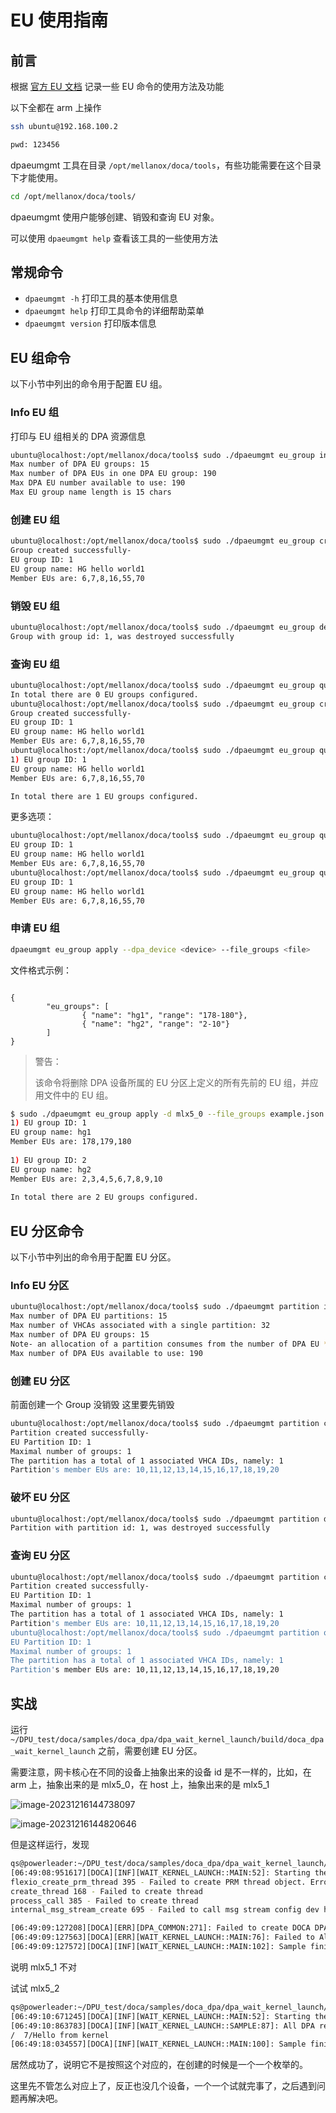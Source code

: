 # EU 使用指南

## 前言

根据 [官方 EU 文档](https://docs.nvidia.com/doca/sdk/nvidia+doca+dpa+execution+unit+management+tool/index.html) 记录一些 EU 命令的使用方法及功能

以下全都在 arm 上操作

```bash
ssh ubuntu@192.168.100.2

pwd: 123456
```

dpaeumgmt 工具在目录 `/opt/mellanox/doca/tools`，有些功能需要在这个目录下才能使用。

```bash
cd /opt/mellanox/doca/tools/
```

dpaeumgmt  使用户能够创建、销毁和查询 EU 对象。

可以使用 `dpaeumgmt help` 查看该工具的一些使用方法

## 常规命令

* `dpaeumgmt -h` 打印工具的基本使用信息
* `dpaeumgmt help` 打印工具命令的详细帮助菜单
* `dpaeumgmt version` 打印版本信息

## EU 组命令

以下小节中列出的命令用于配置 EU 组。

### Info EU 组

打印与 EU 组相关的 DPA 资源信息

```bash
ubuntu@localhost:/opt/mellanox/doca/tools$ sudo ./dpaeumgmt eu_group info -d mlx5_0
Max number of DPA EU groups: 15
Max number of DPA EUs in one DPA EU group: 190
Max DPA EU number available to use: 190
Max EU group name length is 15 chars
```

### 创建 EU 组

```bash
ubuntu@localhost:/opt/mellanox/doca/tools$ sudo ./dpaeumgmt eu_group create -d mlx5_0 -n "HG hello world1" -r "6-8,16,55,70"
Group created successfully-
EU group ID: 1
EU group name: HG hello world1
Member EUs are: 6,7,8,16,55,70
```

### 销毁 EU 组

```bash
ubuntu@localhost:/opt/mellanox/doca/tools$ sudo ./dpaeumgmt eu_group destroy -d mlx5_0 -g 1
Group with group id: 1, was destroyed successfully
```

### 查询 EU 组

```bash
ubuntu@localhost:/opt/mellanox/doca/tools$ sudo ./dpaeumgmt eu_group query -d mlx5_0
In total there are 0 EU groups configured.
ubuntu@localhost:/opt/mellanox/doca/tools$ sudo ./dpaeumgmt eu_group create -d mlx5_0 -n "HG hello world1" -r "6-8,16,55,70"
Group created successfully-
EU group ID: 1
EU group name: HG hello world1
Member EUs are: 6,7,8,16,55,70
ubuntu@localhost:/opt/mellanox/doca/tools$ sudo ./dpaeumgmt eu_group query -d mlx5_0
1) EU group ID: 1
EU group name: HG hello world1
Member EUs are: 6,7,8,16,55,70

In total there are 1 EU groups configured.
```

更多选项：

```bash
ubuntu@localhost:/opt/mellanox/doca/tools$ sudo ./dpaeumgmt eu_group query -d mlx5_0 -n "HG hello world1"
EU group ID: 1
EU group name: HG hello world1
Member EUs are: 6,7,8,16,55,70
ubuntu@localhost:/opt/mellanox/doca/tools$ sudo ./dpaeumgmt eu_group query -d mlx5_0 -g 1
EU group ID: 1
EU group name: HG hello world1
Member EUs are: 6,7,8,16,55,70
```

### 申请 EU 组

```bash
dpaeumgmt eu_group apply --dpa_device <device> --file_groups <file>
```

文件格式示例：

```

{
        "eu_groups": [
                { "name": "hg1", "range": "178-180"},
                { "name": "hg2", "range": "2-10"}
        ]
}
```

> 警告：
>
> 该命令将删除 DPA 设备所属的 EU 分区上定义的所有先前的 EU 组，并应用文件中的 EU 组。

```bash
$ sudo ./dpaeumgmt eu_group apply -d mlx5_0 --file_groups example.json
1) EU group ID: 1
EU group name: hg1
Member EUs are: 178,179,180
 
1) EU group ID: 2
EU group name: hg2
Member EUs are: 2,3,4,5,6,7,8,9,10
 
In total there are 2 EU groups configured.
```

## EU 分区命令

以下小节中列出的命令用于配置 EU 分区。

### Info EU 分区

```bash
ubuntu@localhost:/opt/mellanox/doca/tools$ sudo ./dpaeumgmt partition info -d mlx5_0
Max number of DPA EU partitions: 15
Max number of VHCAs associated with a single partition: 32
Max number of DPA EU groups: 15
Note- an allocation of a partition consumes from the number of DPA EU *groups* available to create
Max number of DPA EUs available to use: 190
```

### 创建 EU 分区

前面创建一个 Group 没销毁 这里要先销毁

```bash
ubuntu@localhost:/opt/mellanox/doca/tools$ sudo ./dpaeumgmt partition create -d mlx5_0 -v 1 -r 10-20 -m 1
Partition created successfully-
EU Partition ID: 1
Maximal number of groups: 1
The partition has a total of 1 associated VHCA IDs, namely: 1
Partition's member EUs are: 10,11,12,13,14,15,16,17,18,19,20
```

### 破坏 EU 分区

```bash
ubuntu@localhost:/opt/mellanox/doca/tools$ sudo ./dpaeumgmt partition destroy -d mlx5_0 -p 1
Partition with partition id: 1, was destroyed successfully
```

### 查询 EU 分区

```bash
ubuntu@localhost:/opt/mellanox/doca/tools$ sudo ./dpaeumgmt partition create -d mlx5_0 -v 1 -r 10-20 -m 1
Partition created successfully-
EU Partition ID: 1
Maximal number of groups: 1
The partition has a total of 1 associated VHCA IDs, namely: 1
Partition's member EUs are: 10,11,12,13,14,15,16,17,18,19,20
ubuntu@localhost:/opt/mellanox/doca/tools$ sudo ./dpaeumgmt partition query -d mlx5_0 -p 1
EU Partition ID: 1
Maximal number of groups: 1
The partition has a total of 1 associated VHCA IDs, namely: 1
Partition's member EUs are: 10,11,12,13,14,15,16,17,18,19,20
```

## 实战

运行 `~/DPU_test/doca/samples/doca_dpa/dpa_wait_kernel_launch/build/doca_dpa_wait_kernel_launch` 之前，需要创建 EU 分区。

需要注意，网卡核心在不同的设备上抽象出来的设备 id 是不一样的，比如，在 arm 上，抽象出来的是 mlx5_0，在 host 上，抽象出来的是 mlx5_1

![image-20231216144738097](https://cdn.jsdelivr.net/gh/i-rong/BlogImages@main/img/202312161447173.png)

![image-20231216144820646](https://cdn.jsdelivr.net/gh/i-rong/BlogImages@main/img/202312161448729.png)

但是这样运行，发现

```bash
qs@powerleader:~/DPU_test/doca/samples/doca_dpa/dpa_wait_kernel_launch/build$ sudo ./doca_dpa_wait_kernel_launch -d mlx5_1
[06:49:08:951617][DOCA][INF][WAIT_KERNEL_LAUNCH::MAIN:52]: Starting the sample
flexio_create_prm_thread 395 - Failed to create PRM thread object. Error number is 121.
create_thread 168 - Failed to create thread
process_call 385 - Failed to create thread
internal_msg_stream_create 695 - Failed to call msg stream config dev handler

[06:49:09:127208][DOCA][ERR][DPA_COMMON:271]: Failed to create DOCA DPA context: DOCA Driver call failure
[06:49:09:127563][DOCA][ERR][WAIT_KERNEL_LAUNCH::MAIN:76]: Failed to Allocate DPA Resources: DOCA Driver call failure
[06:49:09:127572][DOCA][INF][WAIT_KERNEL_LAUNCH::MAIN:102]: Sample finished with errors
```

说明 mlx5_1 不对

试试 mlx5_2

```bash
qs@powerleader:~/DPU_test/doca/samples/doca_dpa/dpa_wait_kernel_launch/build$ sudo ./doca_dpa_wait_kernel_launch -d mlx5_2
[06:49:10:671245][DOCA][INF][WAIT_KERNEL_LAUNCH::MAIN:52]: Starting the sample
[06:49:10:863783][DOCA][INF][WAIT_KERNEL_LAUNCH::SAMPLE:87]: All DPA resources have been created
/  7/Hello from kernel
[06:49:18:034557][DOCA][INF][WAIT_KERNEL_LAUNCH::MAIN:100]: Sample finished successfully
```

居然成功了，说明它不是按照这个对应的，在创建的时候是一个一个枚举的。

这里先不管怎么对应上了，反正也没几个设备，一个一个试就完事了，之后遇到问题再解决吧。





